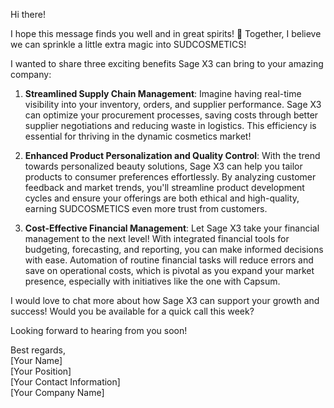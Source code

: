 Hi there!

I hope this message finds you well and in great spirits! 🌟 Together, I believe we can sprinkle a little extra magic into SUDCOSMETICS!  

I wanted to share three exciting benefits Sage X3 can bring to your amazing company:

1. **Streamlined Supply Chain Management**:
   Imagine having real-time visibility into your inventory, orders, and supplier performance. Sage X3 can optimize your procurement processes, saving costs through better supplier negotiations and reducing waste in logistics. This efficiency is essential for thriving in the dynamic cosmetics market!

2. **Enhanced Product Personalization and Quality Control**:
   With the trend towards personalized beauty solutions, Sage X3 can help you tailor products to consumer preferences effortlessly. By analyzing customer feedback and market trends, you'll streamline product development cycles and ensure your offerings are both ethical and high-quality, earning SUDCOSMETICS even more trust from customers.

3. **Cost-Effective Financial Management**:
   Let Sage X3 take your financial management to the next level! With integrated financial tools for budgeting, forecasting, and reporting, you can make informed decisions with ease. Automation of routine financial tasks will reduce errors and save on operational costs, which is pivotal as you expand your market presence, especially with initiatives like the one with Capsum.

I would love to chat more about how Sage X3 can support your growth and success! Would you be available for a quick call this week?

Looking forward to hearing from you soon!  

Best regards,  
[Your Name]  
[Your Position]  
[Your Contact Information]  
[Your Company Name]
```